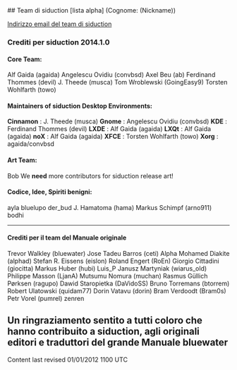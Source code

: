<div id="main-page"></div>
<div class="divider" id="cred-team"></div>
## Team di siduction [lista alpha] (Cognome: (Nickname))

 [Indirizzo email del team di siduction](http://siduction.org/index.php?module=formicula&amp;cid=1) 

### Crediti per siduction 2014.1.0

#### Core Team:

Alf Gaida (agaida)
Angelescu Ovidiu (convbsd)
Axel Beu (ab)
Ferdinand Thommes (devil)
J. Theede (musca)
Tom Wroblewski (GoingEasy9)
Torsten Wohlfarth (towo)
#### Maintainers of siduction Desktop Environments:

 **Cinnamon** : J. Theede (musca)
 **Gnome** : Angelescu Ovidiu (convbsd)
 **KDE** : Ferdinand Thommes (devil)
 **LXDE** : Alf Gaida (agaida)
 **LXQt** : Alf Gaida (agaida)
 **noX** : Alf Gaida (agaida)
 **XFCE** : Torsten Wohlfarth (towo)
 **Xorg** : agaida/convbsd
#### Art Team:

Bob
We  **need**  more contributors for siduction release art!
#### Codice, Idee, Spiriti benigni:

ayla
bluelupo
der_bud
J. Hamatoma (hama)
Markus Schimpf (arno911)
bodhi
_________________________________________________________________

#### Crediti per il team del Manuale originale

Trevor Walkley (bluewater)
Jose Tadeu Barros (ceti)
Alpha Mohamed Diakite (alphad)
Stefan R. Eissens (eislon)
Roland Engert (RoEn)
Giorgio Cittadini (giocitta)
Markus Huber (hubi)
Luis_P
Janusz Martyniak (wiarus_old)
Philippe Masson (LjanA)
Mutsumu Nomura (muchan)
Rasmus Güllich Pørksen (ragupo)
Dawid Staropietka (DaVidoSS)
Bruno Torremans (btorrem)
Robert Ulatowski (quidam77)
Dorin Vatavu (dorin)
Bram Verdoodt (Bram0s)
Petr Vorel (pumrel)
zenren
## Un ringraziamento sentito a tutti coloro che hanno contribuito a siduction, agli originali editori e traduttori del grande Manuale bluewater

<div id="rev">Content last revised 01/01/2012 1100 UTC</div>

